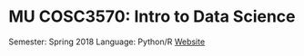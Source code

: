 # MU COSC3570: Intro to Data Science
Semester: Spring 2018
Language: Python/R
[Website](https://github.com/shionguha/cosc3570-introdatascience-sp18)